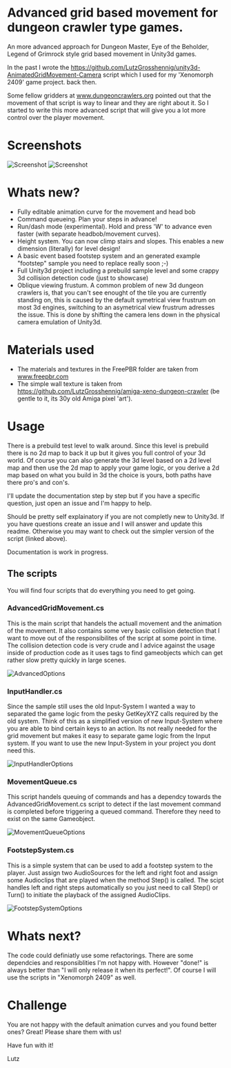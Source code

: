 # Advanced grid based movement for dungeon crawler type games.

An more advanced approach for Dungeon Master, Eye of the Beholder, Legend of Grimrock style grid based movement in Unity3d games.

In the past I wrote the https://github.com/LutzGrosshennig/unity3d-AnimatedGridMovement-Camera script which I used for my 'Xenomorph 2409' game project. back then.

Some fellow gridders at www.dungeoncrawlers.org pointed out that the movement of that script is way to linear and they are right about it.
So I started to write this more advanced script that will give you a lot more control over the player movement.

# Screenshots

![Screenshot](https://github.com/LutzGrosshennig/unity3d-advanced-grid-movement/blob/main/Screenshots/Screenshot_1.jpg)
![Screenshot](https://github.com/LutzGrosshennig/unity3d-advanced-grid-movement/blob/main/Screenshots/Screenshot_2.jpg)

# Whats new?
 * Fully editable animation curve for the movement and head bob
 * Command queueing. Plan your steps in advance!
 * Run/dash mode (experimental). Hold and press 'W' to advance even faster (with separate headbob/movement curves).
 * Height system. You can now climp stairs and slopes. This enables a new dimension (literally) for level design!
 * A basic event based footstep system and an generated example "footstep" sample you need to replace really soon ;-)
 * Full Unity3d project including a prebuild sample level and some crappy 3d collision detection code (just to showcase)
 * Oblique viewing frustum. A common problem of new 3d dungeon crawlers is, that you can't see enought of the tile you are currently standing on, this is caused by the default symetrical view frustrum on most 3d engines, switching to an asymetrical view frustrum adresses the issue. This is done by shifting the camera lens down in the physical camera emulation of Unity3d.

# Materials used

 * The materials and textures in the FreePBR folder are taken from www.freepbr.com
 * The simple wall texture is taken from https://github.com/LutzGrosshennig/amiga-xeno-dungeon-crawler (be gentle to it, its 30y old Amiga pixel 'art').

# Usage

There is a prebuild test level to walk around. Since this level is prebuild there is no 2d map to back it up but it gives you full control of your 3d world. Of course you can also generate the 3d level based on a 2d level map and then use the 2d map to apply your game logic, or you derive a 2d map based on what you build in 3d the choice is yours, both paths have there pro's and con's.

I'll update the documentation step by step but if you have a specific question, just open an issue and I'm happy to help.

Should be pretty self explainatory if you are not completly new to Unity3d. If you have questions create an issue and I will answer and update this readme. Otherwise you may want to check out the simpler version of the script (linked above).

Documentation is work in progress.

## The scripts

You will find four scripts that do everything you need to get going.

### AdvancedGridMovement.cs

This is the main script that handels the actuall movement and the animation of the movement. It also contains some very basic collision detection that I want to move out of the responsibilites of the script at some point in time. The collision detection code is very crude and I advice against the usage inside of production code as it uses tags to find gameobjects which can get rather slow pretty quickly in large scenes.

![AdvancedOptions](https://github.com/LutzGrosshennig/unity3d-advanced-grid-movement/blob/main/Screenshots/AdvancedGridMovement.png)

### InputHandler.cs

Since the sample still uses the old Input-System I wanted a way to separated the game logic from the pesky GetKeyXYZ calls required by the old system. Think of this as a simplified version of new Input-System where you are able to bind certain keys to an action. Its not really needed for the grid movement but makes it easy to separate game logic from the Input system. If you want to use the new Input-System in your project you dont need this.

![InputHandlerOptions](https://github.com/LutzGrosshennig/unity3d-advanced-grid-movement/blob/main/Screenshots/InputHandler.png)

### MovementQueue.cs

This script handels queuing of commands and has a dependcy towards the AdvancedGridMovement.cs script to detect if the last movement command is completed before triggering a queued command. Therefore they need to exist on the same Gameobject.

![MovementQueueOptions](https://github.com/LutzGrosshennig/unity3d-advanced-grid-movement/blob/main/Screenshots/MovementQueue.png)

### FootstepSystem.cs

This is a simple system that can be used to add a footstep system to the player. Just assign two AudioSources for the left and right foot and assign some Audioclips that are played when the method Step() is called. The scipt handles left and right steps automatically so you just need to call Step() or Turn() to initiate the playback of the assigned AudioClips.

![FootstepSystemOptions](https://github.com/LutzGrosshennig/unity3d-advanced-grid-movement/blob/main/Screenshots/FootstepSystem.png)

# Whats next?

The code could definiatly use some refactorings. There are some dependcies and responsiblities I'm not happy with. However "done!" is always better than "I will only release it when its perfect!". Of course I will use the scripts in "Xenomorph 2409" as well.

# Challenge

You are not happy with the default animation curves and you found better ones? Great! Please share them with us!

Have fun with it!

Lutz
